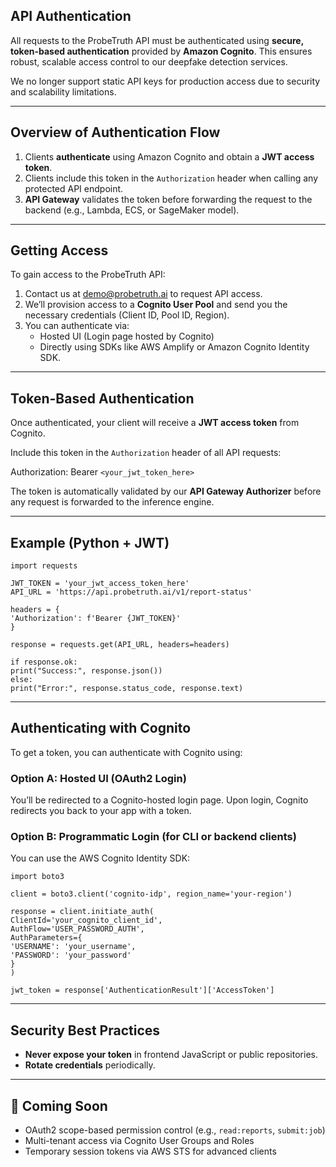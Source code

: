 ## API Authentication

All requests to the ProbeTruth API must be authenticated using **secure, token-based authentication** provided by **Amazon Cognito**. This ensures robust, scalable access control to our deepfake detection services.

We no longer support static API keys for production access due to security and scalability limitations.

---

##  Overview of Authentication Flow

1. Clients **authenticate** using Amazon Cognito and obtain a **JWT access token**.
2. Clients include this token in the `Authorization` header when calling any protected API endpoint.
3. **API Gateway** validates the token before forwarding the request to the backend (e.g., Lambda, ECS, or SageMaker model).

---

## Getting Access

To gain access to the ProbeTruth API:

1. Contact us at [demo@probetruth.ai](mailto:demo@probetruth.ai) to request API access.
2. We’ll provision access to a **Cognito User Pool** and send you the necessary credentials (Client ID, Pool ID, Region).
3. You can authenticate via:
    - Hosted UI (Login page hosted by Cognito)
    - Directly using SDKs like AWS Amplify or Amazon Cognito Identity SDK.

---

## Token-Based Authentication

Once authenticated, your client will receive a **JWT access token** from Cognito.

Include this token in the `Authorization` header of all API requests:

Authorization: Bearer `<your_jwt_token_here>`

The token is automatically validated by our **API Gateway Authorizer** before any request is forwarded to the inference engine.

---

## Example (Python + JWT)
```
import requests

JWT_TOKEN = 'your_jwt_access_token_here'
API_URL = 'https://api.probetruth.ai/v1/report-status'

headers = {
'Authorization': f'Bearer {JWT_TOKEN}'
}

response = requests.get(API_URL, headers=headers)

if response.ok:
print("Success:", response.json())
else:
print("Error:", response.status_code, response.text)
```
---
## Authenticating with Cognito

To get a token, you can authenticate with Cognito using:

### Option A: Hosted UI (OAuth2 Login)

You’ll be redirected to a Cognito-hosted login page. Upon login, Cognito redirects you back to your app with a token.

### Option B: Programmatic Login (for CLI or backend clients)

You can use the AWS Cognito Identity SDK:
```
import boto3

client = boto3.client('cognito-idp', region_name='your-region')

response = client.initiate_auth(
ClientId='your_cognito_client_id',
AuthFlow='USER_PASSWORD_AUTH',
AuthParameters={
'USERNAME': 'your_username',
'PASSWORD': 'your_password'
}
)

jwt_token = response['AuthenticationResult']['AccessToken']
```
---

## Security Best Practices

- **Never expose your token** in frontend JavaScript or public repositories.
- **Rotate credentials** periodically.

---

## 📌 Coming Soon

- OAuth2 scope-based permission control (e.g., `read:reports`, `submit:job`)
- Multi-tenant access via Cognito User Groups and Roles
- Temporary session tokens via AWS STS for advanced clients
